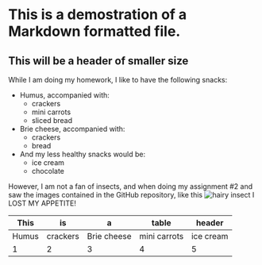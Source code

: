 # This is a demostration of a Markdown formatted file.

## This will be a header of smaller size

While I am doing my homework, I like to have the following snacks:

- Humus, accompanied with:
  - crackers
  - mini carrots
  - sliced bread
- Brie cheese, accompanied with:
  - crackers
  - bread
- And my less healthy snacks would be:
  - ice cream
  - chocolate

However, I am not a fan of insects, and when doing my assignment \#2 and saw the images contained in the GitHub repository, like this ![hairy insect](https://github.com/valengrillo/tfcb-homework02/images/casent_Camponotus_darwinii.jpg?raw=True) I LOST MY APPETITE!

This | is | a | table | header
--- | --- | --- | --- | ---
Humus | crackers| Brie cheese|mini carrots| ice cream
1 | 2 | 3 | 4|5
